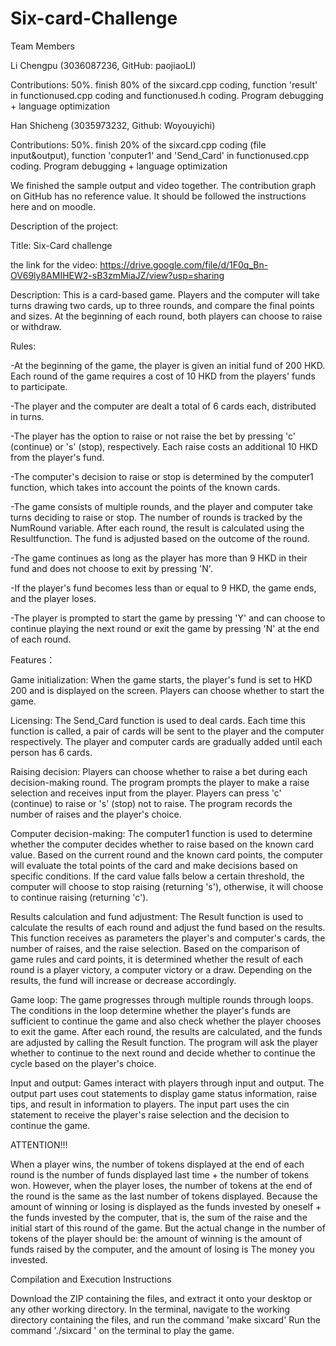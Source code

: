 # Six-card-Challenge
Team Members

Li Chengpu (3036087236, GitHub: paojiaoLI)

Contributions: 50%. finish 80% of the sixcard.cpp coding, function 'result' in functionused.cpp coding and functionused.h coding. Program debugging + language optimization


Han Shicheng (3035973232, Github: Woyouyichi)

Contributions: 50%. finish 20% of the sixcard.cpp coding (file input&output), function 'conputer1' and 'Send_Card' in functionused.cpp coding. Program debugging + language optimization

We finished the sample output and video together. The contribution graph on GitHub has no reference value. It should be followed the instructions here and on moodle.


Description of the project:

Title: Six-Card challenge

the link for the video: https://drive.google.com/file/d/1F0q_Bn-OV69ly8AMIHEW2-sB3zmMiaJZ/view?usp=sharing

Description:
This is a card-based game. Players and the computer will take turns drawing two cards, up to three rounds, and compare the final points and sizes. At the beginning of each round, both players can choose to raise or withdraw.

Rules:

-At the beginning of the game, the player is given an initial fund of 200 HKD. Each round of the game requires a cost of 10 HKD from the players' funds to participate.

-The player and the computer are dealt a total of 6 cards each, distributed in turns.

-The player has the option to raise or not raise the bet by pressing 'c' (continue) or 's' (stop), respectively. Each raise costs an additional 10 HKD from the player's fund.

-The computer's decision to raise or stop is determined by the computer1 function, which takes into account the points of the known cards.

-The game consists of multiple rounds, and the player and computer take turns deciding to raise or stop. The number of rounds is tracked by the NumRound variable. After each round, the result is calculated using the Resultfunction. The fund is adjusted based on the outcome of the round.

-The game continues as long as the player has more than 9 HKD in their fund and does not choose to exit by pressing 'N'.

-If the player's fund becomes less than or equal to 9 HKD, the game ends, and the player loses.

-The player is prompted to start the game by pressing 'Y' and can choose to continue playing the next round or exit the game by pressing 'N' at the end of each round.


Features：

Game initialization:
When the game starts, the player's fund is set to HKD 200 and is displayed on the screen.
Players can choose whether to start the game.

Licensing:
The Send_Card function is used to deal cards. Each time this function is called, a pair of cards will be sent to the player and the computer respectively.
The player and computer cards are gradually added until each person has 6 cards.

Raising decision:
Players can choose whether to raise a bet during each decision-making round.
The program prompts the player to make a raise selection and receives input from the player.
Players can press 'c' (continue) to raise or 's' (stop) not to raise.
The program records the number of raises and the player's choice.

Computer decision-making:
The computer1 function is used to determine whether the computer decides whether to raise based on the known card value.
Based on the current round and the known card points, the computer will evaluate the total points of the card and make decisions based on specific conditions.
If the card value falls below a certain threshold, the computer will choose to stop raising (returning 's'), otherwise, it will choose to continue raising (returning 'c').

Results calculation and fund adjustment:
The Result function is used to calculate the results of each round and adjust the fund based on the results.
This function receives as parameters the player's and computer's cards, the number of raises, and the raise selection.
Based on the comparison of game rules and card points, it is determined whether the result of each round is a player victory, a computer victory or a draw.
Depending on the results, the fund will increase or decrease accordingly.

Game loop:
The game progresses through multiple rounds through loops.
The conditions in the loop determine whether the player's funds are sufficient to continue the game and also check whether the player chooses to exit the game.
After each round, the results are calculated, and the funds are adjusted by calling the Result function.
The program will ask the player whether to continue to the next round and decide whether to continue the cycle based on the player's choice.

Input and output:
Games interact with players through input and output.
The output part uses cout statements to display game status information, raise tips, and result in information to players.
The input part uses the cin statement to receive the player's raise selection and the decision to continue the game.

ATTENTION!!!

When a player wins, the number of tokens displayed at the end of each round is the number of funds displayed last time + the number of tokens won.
However, when the player loses, the number of tokens at the end of the round is the same as the last number of tokens displayed.
Because the amount of winning or losing is displayed as the funds invested by oneself + the funds invested by the computer, that is, the sum of the raise and the initial start of this round of the game. But the actual change in the number of tokens of the player should be: the amount of winning is the amount of funds raised by the computer, and the amount of losing is The money you invested.


Compilation and Execution Instructions

Download the ZIP containing the files, and extract it onto your desktop or any other working directory.
In the terminal, navigate to the working directory containing the files, and run the command 'make sixcard'
Run the command './sixcard ' on the terminal to play the game.
